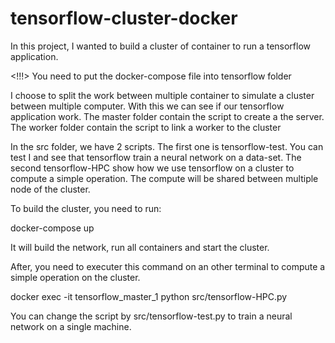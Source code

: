 # tensorflow-cluster-docker

In this project, I wanted to build a cluster of container to run a tensorflow application.

<!!!> You need to put the docker-compose file into tensorflow folder 

I choose to split the work between multiple container to simulate a cluster between multiple computer. With this we can see if our tensorflow application work.
The master folder contain the script to create a the server.
The worker folder contain the script to link a worker to the cluster

In the src folder, we have 2 scripts. The first one is  tensorflow-test. You can test I and see that tensorflow train a neural network on a data-set. The second tensorflow-HPC show how we use tensorflow on a cluster to compute a simple operation. The compute will be shared between multiple node of the cluster.

To build the cluster, you need to run:

docker-compose up

It will build the network, run all containers and start the cluster.

After, you need to executer this command on an other terminal to compute a simple operation on the cluster.

docker exec -it tensorflow_master_1 python src/tensorflow-HPC.py

You can change the script by src/tensorflow-test.py to train a neural network on a single machine.
